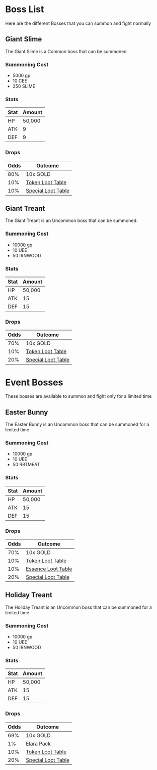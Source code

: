 # Boss List

Here are the different Bosses that you can summon and fight normally

## Giant Slime

The Giant Slime is a Common boss that can be summoned

### Summoning Cost

- 5000 gp
- 10 CEE
- 250 SLIME

### Stats

| Stat | Amount |
| ---- | ------ |
| HP   | 50,000 |
| ATK  | 9      |
| DEF  | 9      |

### Drops

| Odds | Outcome                                                                  |
| ---- | ------------------------------------------------------------------------ |
| 80%  | 10x GOLD                                                                 |
| 10%  | [Token Loot Table](/docs/game-mechanics/loottables#token-loot-table)     |
| 10%  | [Special Loot Table](/docs/game-mechanics/loottables#special-loot-table) |

## Giant Treant

The Giant Treant is an Uncommon boss that can be summoned.

### Summoning Cost

- 10000 gp
- 10 UEE
- 50 IRNWOOD

### Stats

| Stat | Amount |
| ---- | ------ |
| HP   | 50,000 |
| ATK  | 15     |
| DEF  | 15     |

### Drops

| Odds | Outcome                                                                  |
| ---- | ------------------------------------------------------------------------ |
| 70%  | 10x GOLD                                                                 |
| 10%  | [Token Loot Table](/docs/game-mechanics/loottables#token-loot-table)     |
| 20%  | [Special Loot Table](/docs/game-mechanics/loottables#special-loot-table) |

# Event Bosses

These bosses are available to summon and fight only for a limited time

## Easter Bunny

The Easter Bunny is an Uncommon boss that can be summoned for a limited time

### Summoning Cost

- 10000 gp
- 10 UEE
- 50 RBTMEAT

### Stats

| Stat | Amount |
| ---- | ------ |
| HP   | 50,000 |
| ATK  | 15     |
| DEF  | 15     |

### Drops

| Odds | Outcome                                                                      |
| ---- | ---------------------------------------------------------------------------- |
| 70%  | 10x GOLD                                                                     |
| 10%  | [Token Loot Table](/docs/game-mechanics/loottables#token-loot-table)         |
| 10%  | [Essence Loot Table](/docs/game-mechanics/loottables#essence-loot-table-elt) |
| 20%  | [Special Loot Table](/docs/game-mechanics/loottables#special-loot-table)     |

## Holiday Treant

The Holiday Treant is an Uncommon boss that can be summoned for a limited time.

### Summoning Cost

- 10000 gp
- 10 UEE
- 50 IRNWOOD

### Stats

| Stat | Amount |
| ---- | ------ |
| HP   | 50,000 |
| ATK  | 15     |
| DEF  | 15     |

### Drops

| Odds | Outcome                                                                  |
| ---- | ------------------------------------------------------------------------ |
| 69%  | 10x GOLD                                                                 |
| 1%   | [Elara Pack](/docs/resources/packs/elara-pack)                           |
| 10%  | [Token Loot Table](/docs/game-mechanics/loottables#token-loot-table)     |
| 20%  | [Special Loot Table](/docs/game-mechanics/loottables#special-loot-table) |
